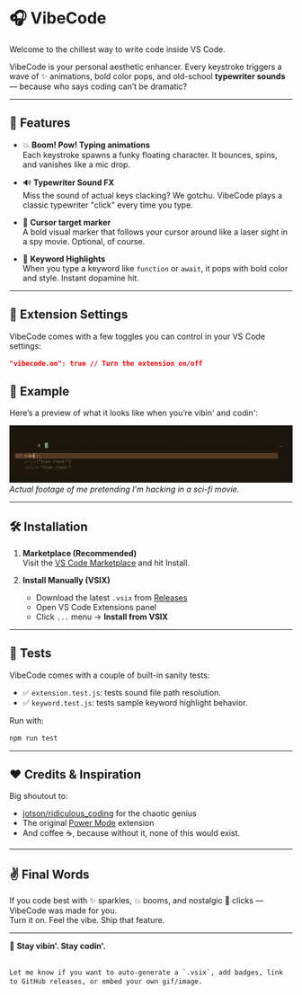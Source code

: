 # 🎧 VibeCode

Welcome to the chillest way to write code inside VS Code.

VibeCode is your personal aesthetic enhancer. Every keystroke triggers a wave of ✨ animations, bold color pops, and old-school **typewriter sounds** — because who says coding can’t be dramatic?

---

## 🚀 Features

- 💥 **Boom! Pow! Typing animations**  
  Each keystroke spawns a funky floating character. It bounces, spins, and vanishes like a mic drop.

- 🔊 **Typewriter Sound FX**  
  Miss the sound of actual keys clacking? We gotchu. VibeCode plays a classic typewriter "click" every time you type.

- 🎯 **Cursor target marker**  
  A bold visual marker that follows your cursor around like a laser sight in a spy movie. Optional, of course.

- 🎨 **Keyword Highlights**  
  When you type a keyword like `function` or `await`, it pops with bold color and style. Instant dopamine hit.

---

## 🔧 Extension Settings

VibeCode comes with a few toggles you can control in your VS Code settings:

```json
"vibecode.on": true // Turn the extension on/off
```

## 📸 Example

Here’s a preview of what it looks like when you’re vibin' and codin':

![preview gif](/asset/example.gif)  
_Actual footage of me pretending I’m hacking in a sci-fi movie._

---

## 🛠️ Installation

1. **Marketplace (Recommended)**  
   Visit the [VS Code Marketplace]() and hit Install.

2. **Install Manually (VSIX)**  
   - Download the latest `.vsix` from [Releases](./releases)
   - Open VS Code Extensions panel
   - Click `...` menu → **Install from VSIX**

---

## 🧪 Tests

VibeCode comes with a couple of built-in sanity tests:

- ✅ `extension.test.js`: tests sound file path resolution.
- ✅ `keyword.test.js`: tests sample keyword highlight behavior.

Run with:

```bash
npm run test
```

---

## ❤️ Credits & Inspiration

Big shoutout to:
- [jotson/ridiculous_coding](https://github.com/jotson/ridiculous_coding) for the chaotic genius
- The original [Power Mode](https://marketplace.visualstudio.com/items?itemName=hoovercj.vscode-power-mode) extension
- And coffee ☕, because without it, none of this would exist.

---

## ✌️ Final Words

If you code best with ✨ sparkles, 💥 booms, and nostalgic 🧠 clicks — VibeCode was made for you.  
Turn it on. Feel the vibe. Ship that feature.

---

🕺 **Stay vibin'. Stay codin'.**
```

Let me know if you want to auto-generate a `.vsix`, add badges, link to GitHub releases, or embed your own gif/image.